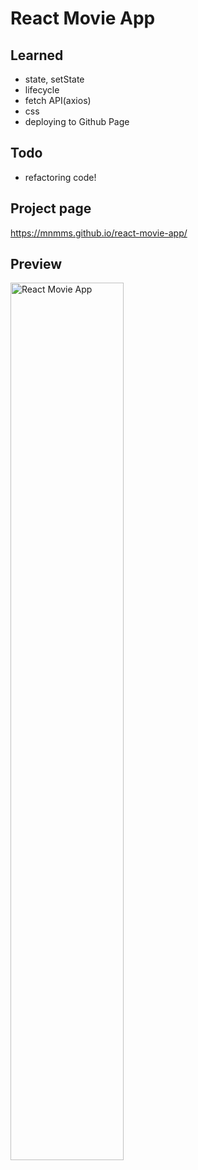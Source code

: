 # React Movie App

## Learned
- state, setState
- lifecycle
- fetch API(axios)
- css
- deploying to Github Page

## Todo
- refactoring code!

## Project page
https://mnmms.github.io/react-movie-app/

## Preview
<img width="60%" alt="React Movie App" src="https://user-images.githubusercontent.com/45756853/134638028-dd869629-2e7c-42cd-8bb9-b89ba8175949.gif" />
